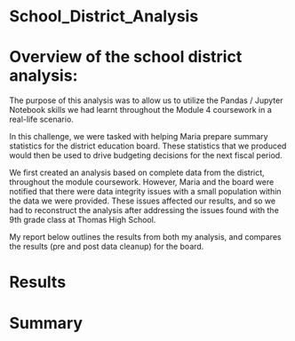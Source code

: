 # School_District_Analysis

<h1>Overview of the school district analysis:</h1>
<p>The purpose of this analysis was to allow us to utilize the Pandas / Jupyter Notebook skills we had learnt throughout the Module 4 coursework in a real-life scenario.
  
In this challenge, we were tasked with helping Maria prepare summary statistics for the district education board. These statistics that we produced would then be used to drive budgeting decisions for the next fiscal period.

We first created an analysis based on complete data from the district, throughout the module coursework. However, Maria and the board were notified that there were data integrity issues with a small population within the data we were provided. These issues affected our results, and so we had to reconstruct the analysis after addressing the issues found with the 9th grade class at Thomas High School.
  
My report below outlines the results from both my analysis, and compares the results (pre and post data cleanup) for the board.
</p>

<h1>Results</h1>


<h1>Summary</h1>
